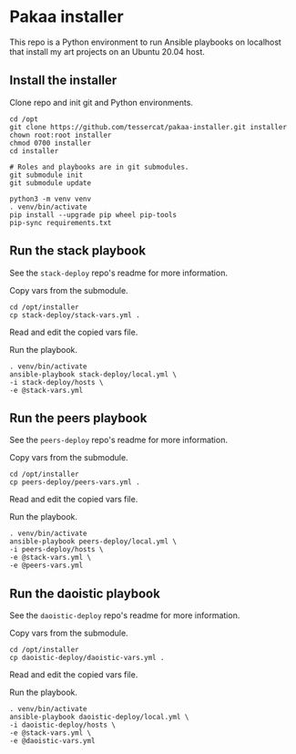# Pakaa installer

This repo is
a Python environment
to run Ansible playbooks
on localhost
that install my art projects
on an Ubuntu 20.04 host.


## Install the installer

Clone repo and init git and Python environments.

    cd /opt
    git clone https://github.com/tessercat/pakaa-installer.git installer
    chown root:root installer
    chmod 0700 installer
    cd installer

    # Roles and playbooks are in git submodules.
    git submodule init
    git submodule update

    python3 -m venv venv
    . venv/bin/activate
    pip install --upgrade pip wheel pip-tools
    pip-sync requirements.txt


## Run the stack playbook

See the `stack-deploy` repo's readme
for more information.

Copy vars from the submodule.

    cd /opt/installer
    cp stack-deploy/stack-vars.yml .

Read and edit the copied vars file.

Run the playbook.

    . venv/bin/activate
    ansible-playbook stack-deploy/local.yml \
    -i stack-deploy/hosts \
    -e @stack-vars.yml


## Run the peers playbook

See the `peers-deploy` repo's readme
for more information.

Copy vars from the submodule.

    cd /opt/installer
    cp peers-deploy/peers-vars.yml .

Read and edit the copied vars file.

Run the playbook.

    . venv/bin/activate
    ansible-playbook peers-deploy/local.yml \
    -i peers-deploy/hosts \
    -e @stack-vars.yml \
    -e @peers-vars.yml


## Run the daoistic playbook

See the `daoistic-deploy` repo's readme
for more information.

Copy vars from the submodule.

    cd /opt/installer
    cp daoistic-deploy/daoistic-vars.yml .

Read and edit the copied vars file.

Run the playbook.

    . venv/bin/activate
    ansible-playbook daoistic-deploy/local.yml \
    -i daoistic-deploy/hosts \
    -e @stack-vars.yml \
    -e @daoistic-vars.yml
